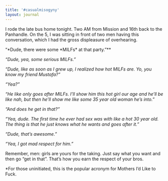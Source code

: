 ```yaml
---
title: '#casualmisogyny'
layout: journal
---
```


I rode the late bus home tonight. Two AM from Mission and 16th back to the Panhandle. On the 5, I was sitting in front of two men having this conversation, which I had the gross displeasure of overhearing.

“*Dude, there were some *MILFs\* at that party.”\*\*

_“Dude, yea, some serious MILFs.”_

_“Dude, like as soon as I grew up, I realized how hot MILFs are. Yo, you know my friend Mustafa?”_

_“Yea?”_

*“He like *only* goes after MILFs. I’ll show him this hot girl our age and he’ll be like *nah*, but then he’ll show me like some 35 year old woman he’s into.”*

_“And does he get in that?”_

_“Yea, dude. The first time he ever had sex was with like a hot 30 year old. The thing is that he just knows what he wants and goes after it.”_

_“Dude, that’s awesome.”_

_“Yea, I got mad respect for him.”_

Remember, men: girls are yours for the taking. Just say what you want and then go “get in that”. That’s how you earn the respect of your bros.

\*For those uninitiated, this is the popular acronym for Mothers I’d Like to Fuck.
